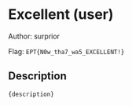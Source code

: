 # Excellent (user)
Author: surprior

Flag: `EPT{N0w_tha7_wa5_EXCELLENT!}`
## Description
```
{description}
```

